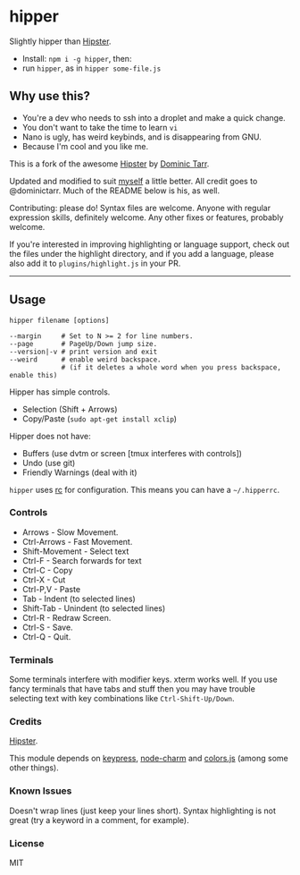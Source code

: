 # hipper

Slightly hipper than [Hipster](https://github.com/dominictarr/hipster).

* Install: `npm i -g hipper`, then:
* run `hipper`, as in `hipper some-file.js`

## Why use this?

* You're a dev who needs to ssh into a droplet and make a quick change.
* You don't want to take the time to learn `vi`
* Nano is ugly, has weird keybinds, and is disappearing from GNU.
* Because I'm cool and you like me.

This is a fork of the awesome [Hipster](http://npm.im/hipster) by
[Dominic Tarr](http://dominictarr.com/).

Updated and modified to suit [myself](http://zacanger.com) a little better.
All credit goes to @dominictarr. Much of the README below is his, as well.

Contributing: please do! Syntax files are welcome. Anyone with regular expression
skills, definitely welcome. Any other fixes or features, probably welcome.

If you're interested in improving highlighting or language support, check out
the files under the highlight directory, and if you add a language, please also
add it to `plugins/highlight.js` in your PR.

--------

## Usage

```
hipper filename [options]

--margin     # Set to N >= 2 for line numbers.
--page       # PageUp/Down jump size.
--version|-v # print version and exit
--weird      # enable weird backspace.
             # (if it deletes a whole word when you press backspace, enable this)
```

Hipper has simple controls.

* Selection   (Shift + Arrows)
* Copy/Paste  (`sudo apt-get install xclip`)

Hipper does not have:

* Buffers           (use dvtm or screen [tmux interferes with controls])
* Undo              (use git)
* Friendly Warnings (deal with it)

`hipper` uses [rc](https://npm.im/rc) for configuration.
This means you can have a `~/.hipperrc`.

### Controls

 * Arrows         - Slow Movement.
 * Ctrl-Arrows    - Fast Movement.
 * Shift-Movement - Select text
 * Ctrl-F         - Search forwards for text
 * Ctrl-C         - Copy
 * Ctrl-X         - Cut
 * Ctrl-P,V       - Paste
 * Tab            - Indent   (to selected lines)
 * Shift-Tab      - Unindent (to selected lines)
 * Ctrl-R         - Redraw Screen.
 * Ctrl-S         - Save.
 * Ctrl-Q         - Quit.

### Terminals

Some terminals interfere with modifier keys. xterm works well.
If you use fancy terminals that have tabs and stuff then you may have trouble
selecting text with key combinations like `Ctrl-Shift-Up/Down`.

### Credits

[Hipster](https://github.com/dominictarr/hipster).

This module depends on [keypress](https://github.com/tootallnate/keypress),
[node-charm](https://github.com/substack/node-charm) and
[colors.js](https://github.com/Marak/colors.js) (among some other things).

### Known Issues

Doesn't wrap lines (just keep your lines short).
Syntax highlighting is not great (try a keyword in a comment, for example).

### License

MIT
